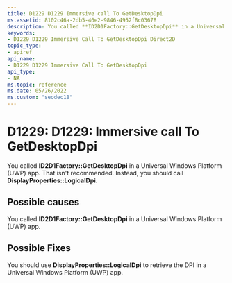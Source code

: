 ```yaml
---
title: D1229 D1229 Immersive call To GetDesktopDpi
ms.assetid: 8102c46a-2db5-46e2-9846-4952f8c03678
description: You called **ID2D1Factory::GetDesktopDpi** in a Universal Windows Platform (UWP) app. That isn't recommended. Instead, you should call **DisplayProperties::LogicalDpi**.
keywords:
- D1229 D1229 Immersive Call To GetDesktopDpi Direct2D
topic_type:
- apiref
api_name:
- D1229 D1229 Immersive Call To GetDesktopDpi
api_type:
- NA
ms.topic: reference
ms.date: 05/26/2022
ms.custom: "seodec18"
---
```


# D1229: D1229: Immersive call To GetDesktopDpi

You called **ID2D1Factory::GetDesktopDpi** in a Universal Windows Platform (UWP) app. That isn't recommended. Instead, you should call **DisplayProperties::LogicalDpi**.

## Possible causes

You called **ID2D1Factory::GetDesktopDpi** in a Universal Windows Platform (UWP) app.

## Possible Fixes

You should use **DisplayProperties::LogicalDpi** to retrieve the DPI in a Universal Windows Platform (UWP) app.
